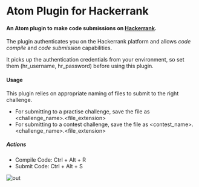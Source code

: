 # Atom Plugin for Hackerrank

#### An Atom plugin to make code submissions on [Hackerrank](https://www.hackerrank.com).


The plugin authenticates you on the Hackerrank platform and allows *code compile* and *code submission* capabilities.

It picks up the authentication credentials from your environment, so set them (hr_username, hr_password) before using this plugin.


#### Usage

This plugin relies on appropriate naming of files to submit to the right challenge.
* For submitting to a practise challenge, save the file as <challenge_name>.<file_extension>
* For submitting to a contest challenge, save the file as <contest_name>.<challenge_name>.<file_extension>

##### Actions
* Compile Code: Ctrl + Alt + R
* Submit Code: Ctrl + Alt + S

![out](https://user-images.githubusercontent.com/7767359/27984103-78243a2e-63ea-11e7-90e4-b6dedf1ccb93.gif)
